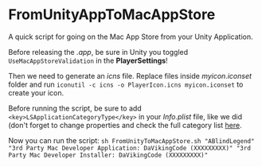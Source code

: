 FromUnityAppToMacAppStore
=========================

A quick script for going on the Mac App Store from your Unity Application.

Before releasing the *.app*, be sure in Unity you toggled `UseMacAppStoreValidation` in the **PlayerSettings**!

Then we need to generate an *icns* file. Replace files inside *myicon.iconset* folder and run `iconutil -c icns -o PlayerIcon.icns myicon.iconset` to create your icon.

Before running the script, be sure to add `<key>LSApplicationCategoryType</key>` in your *Info.plist* file, like we did (don't forget to change properties and check the full category list [here](https://developer.apple.com/library/ios/documentation/General/Reference/InfoPlistKeyReference/Articles/LaunchServicesKeys.html#//apple_ref/doc/uid/TP40009250-SW8).

Now you can run the script:
`sh FromUnityToMacAppStore.sh "ABlindLegend" "3rd Party Mac Developer Application: DaVikingCode (XXXXXXXXX)" "3rd Party Mac Developer Installer: DaVikingCode (XXXXXXXXX)"`

